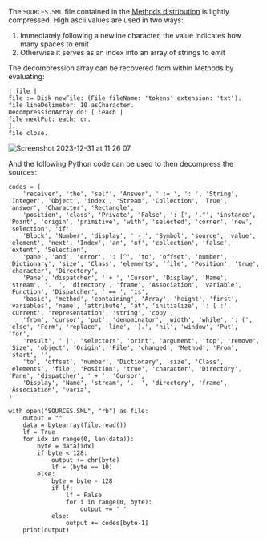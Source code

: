 The `SOURCES.SML` file contained in the [Methods distribution](https://archive.org/download/digitalk_202401/methods11.zip) is lightly compressed.  High ascii values are used in two ways:

1. Immediately following a newline character, the value indicates how many spaces to emit
2. Otherwise it serves as an index into an array of strings to emit

The decompression array can be recovered from within Methods by evaluating:

```
| file |
file := Disk newFile: (File fileName: 'tokens' extension: 'txt').
file lineDelimeter: 10 asCharacter.
DecompressionArray do: [ :each |
file nextPut: each; cr.
].
file close.
```

![Screenshot 2023-12-31 at 11 26 07](https://github.com/pablomarx/Methods/assets/179162/04bd8a4d-70d6-41ea-99ef-44f0af357573)


And the following Python code can be used to then decompress the sources:

```
codes = (
    'receiver', 'the', 'self', 'Answer', ' := ', ': ', 'String', 'Integer', 'Object', 'index', 'Stream', 'Collection', 'True', 'answer', 'Character', 'Rectangle',
    'position', 'class', 'Private', 'False', ': [', '."', 'instance', 'Point', 'origin', 'primitive', 'with', 'selected', 'corner', 'new', 'selection', 'if',
    'Block', 'Number', 'display', ' - ', 'Symbol', 'source', 'value', 'element', 'next', 'Index', 'an', 'of', 'collection', 'false', 'extent', 'Selection',
    'pane', 'and', 'error', ': [^', 'to', 'offset', 'number', 'Dictionary', 'size', 'Class', 'elements', 'file', 'Position', 'true', 'character', 'Directory',
    'Pane', 'dispatcher', ' + ', 'Cursor', 'Display', 'Name', 'stream', '.  ', 'directory', 'frame', 'Association', 'variable', 'Function', 'Dispatcher', ' == ', 'is',
    'basic', 'method', 'containing', 'Array', 'height', 'first', 'variables', 'name', 'attribute', 'at', 'initialize', ': [ :', 'current', 'representation', 'string', 'copy',
    'from', 'cursor', 'put', 'denominator', 'width', 'while', ': (', 'else', 'Form', 'replace', 'line', '].', 'nil', 'window', 'Put', 'for',
    'result', ' |', 'selectors', 'print', 'argument', 'top', 'remove', 'Size', 'object', 'Origin', 'File', 'changed', 'Method', 'From', 'start', '',
    'to', 'offset', 'number', 'Dictionary', 'size', 'Class', 'elements', 'file', 'Position', 'true', 'character', 'Directory', 'Pane', 'dispatcher', ' + ', 'Cursor',
    'Display', 'Name', 'stream', '.  ', 'directory', 'frame', 'Association', 'varia',
)

with open("SOURCES.SML", "rb") as file:
    output = ""
    data = bytearray(file.read())
    lf = True
    for idx in range(0, len(data)):
        byte = data[idx]
        if byte < 128:
            output += chr(byte)
            lf = (byte == 10)
        else:
            byte = byte - 128
            if lf:
                lf = False
                for i in range(0, byte):
                    output += ' ' 
            else:
                output += codes[byte-1]
    print(output)

```
